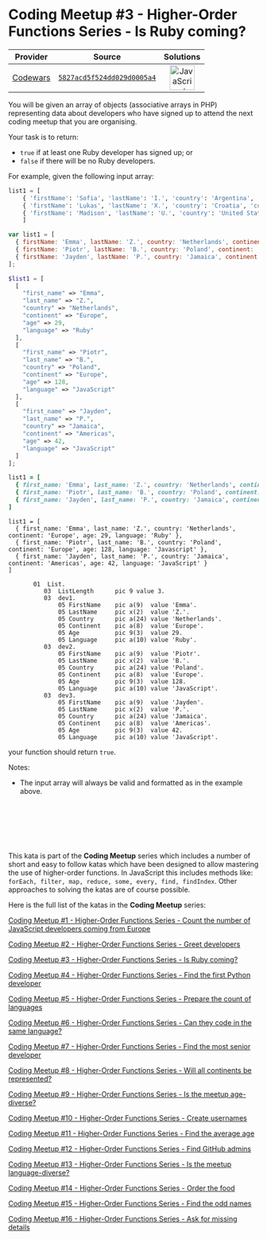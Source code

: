 [_metadata_:generated]: - "true"

# Coding Meetup #3 - Higher-Order Functions Series - Is Ruby coming?

<!-- INFO TABLE BEGIN -->

| Provider                                        | Source                                                                               | Solutions                                                                                                                                                    |
| :---------------------------------------------: | :----------------------------------------------------------------------------------: | :----------------------------------------------------------------------------------------------------------------------------------------------------------: |
| [Codewars](../../../docs/providers/Codewars.md) | [`5827acd5f524dd029d0005a4`](https://www.codewars.com/kata/5827acd5f524dd029d0005a4) | [<img src="https://res.cloudinary.com/rascaltwo/image/upload/v1631924076/javascript_ehszr7.svg" alt="JavaScript" title="JavaScript" width="50" />](solve.js) |

<!-- INFO TABLE END -->

You will be given an array of objects (associative arrays in PHP) representing data about developers who have signed up to attend the next coding meetup that you are organising.

Your task is to return:

- `true`  if at least one Ruby developer has signed up; or
- `false` if there will be no Ruby developers.

For example, given the following input array:

```python
list1 = [
    { 'firstName': 'Sofia', 'lastName': 'I.', 'country': 'Argentina', 'continent': 'Americas', 'age': 35, 'language': 'Java' },
    { 'firstName': 'Lukas', 'lastName': 'X.', 'country': 'Croatia', 'continent': 'Europe', 'age': 35, 'language': 'Python' },
    { 'firstName': 'Madison', 'lastName': 'U.', 'country': 'United States', 'continent': 'Americas', 'age': 32, 'language': 'Ruby' } 
    ]
```

```javascript
var list1 = [
  { firstName: 'Emma', lastName: 'Z.', country: 'Netherlands', continent: 'Europe', age: 29, language: 'Ruby' },
  { firstName: 'Piotr', lastName: 'B.', country: 'Poland', continent: 'Europe', age: 128, language: 'Javascript' },
  { firstName: 'Jayden', lastName: 'P.', country: 'Jamaica', continent: 'Americas', age: 42, language: 'JavaScript' }
];
```
```php
$list1 = [
  [
    "first_name" => "Emma",
    "last_name" => "Z.",
    "country" => "Netherlands",
    "continent" => "Europe",
    "age" => 29,
    "language" => "Ruby"
  ],
  [
    "first_name" => "Piotr",
    "last_name" => "B.",
    "country" => "Poland",
    "continent" => "Europe",
    "age" => 128,
    "language" => "JavaScript"
  ],
  [
    "first_name" => "Jayden",
    "last_name" => "P.",
    "country" => "Jamaica",
    "continent" => "Americas",
    "age" => 42,
    "language" => "JavaScript"
  ]
];
```
```ruby
list1 = [
  { first_name: 'Emma', last_name: 'Z.', country: 'Netherlands', continent: 'Europe', age: 29, language: 'Ruby' },
  { first_name: 'Piotr', last_name: 'B.', country: 'Poland', continent: 'Europe', age: 128, language: 'Javascript' },
  { first_name: 'Jayden', last_name: 'P.', country: 'Jamaica', continent: 'Americas', age: 42, language: 'JavaScript' }
]
```
```crystal
list1 = [
  { first_name: 'Emma', last_name: 'Z.', country: 'Netherlands', continent: 'Europe', age: 29, language: 'Ruby' },
  { first_name: 'Piotr', last_name: 'B.', country: 'Poland', continent: 'Europe', age: 128, language: 'Javascript' },
  { first_name: 'Jayden', last_name: 'P.', country: 'Jamaica', continent: 'Americas', age: 42, language: 'JavaScript' }
]
```
```cobol
       01  List.
          03  ListLength      pic 9 value 3.
          03  dev1.
              05 FirstName    pic a(9)  value 'Emma'.
              05 LastName     pic x(2)  value 'Z.'.
              05 Country      pic a(24) value 'Netherlands'.
              05 Continent    pic a(8)  value 'Europe'.
              05 Age          pic 9(3)  value 29.
              05 Language     pic a(10) value 'Ruby'.
          03  dev2.
              05 FirstName    pic a(9)  value 'Piotr'.
              05 LastName     pic x(2)  value 'B.'.
              05 Country      pic a(24) value 'Poland'.
              05 Continent    pic a(8)  value 'Europe'.
              05 Age          pic 9(3)  value 128.
              05 Language     pic a(10) value 'JavaScript'.
          03  dev3.
              05 FirstName    pic a(9)  value 'Jayden'.
              05 LastName     pic x(2)  value 'P.'.
              05 Country      pic a(24) value 'Jamaica'.
              05 Continent    pic a(8)  value 'Americas'.
              05 Age          pic 9(3)  value 42.
              05 Language     pic a(10) value 'JavaScript'.
```


your function should return `true`.

Notes:

 - The input array will always be valid and formatted as in the example above.
<br>
<br>
<br>
<br>
<br>

This kata is part of the **Coding Meetup** series which includes a number of short and easy to follow katas which have been designed to allow mastering the use of higher-order functions. In JavaScript this includes methods like: `forEach, filter, map, reduce, some, every, find, findIndex`. Other approaches to solving the katas are of course possible.

Here is the full list of the katas in the **Coding Meetup** series:

<a href="http://www.codewars.com/kata/coding-meetup-number-1-higher-order-functions-series-count-the-number-of-javascript-developers-coming-from-europe">Coding Meetup #1 - Higher-Order Functions Series - Count the number of JavaScript developers coming from Europe</a>

<a href="https://www.codewars.com/kata/coding-meetup-number-2-higher-order-functions-series-greet-developers">Coding Meetup #2 - Higher-Order Functions Series - Greet developers</a>

<a href="https://www.codewars.com/kata/coding-meetup-number-3-higher-order-functions-series-is-ruby-coming">Coding Meetup #3 - Higher-Order Functions Series - Is Ruby coming?</a>

<a href="https://www.codewars.com/kata/coding-meetup-number-4-higher-order-functions-series-find-the-first-python-developer">Coding Meetup #4 - Higher-Order Functions Series - Find the first Python developer</a>

<a href="https://www.codewars.com/kata/coding-meetup-number-5-higher-order-functions-series-prepare-the-count-of-languages">Coding Meetup #5 - Higher-Order Functions Series - Prepare the count of languages</a>

<a href="https://www.codewars.com/kata/coding-meetup-number-6-higher-order-functions-series-can-they-code-in-the-same-language">Coding Meetup #6 - Higher-Order Functions Series - Can they code in the same language?</a>

<a href="http://www.codewars.com/kata/coding-meetup-number-7-higher-order-functions-series-find-the-most-senior-developer">Coding Meetup #7 - Higher-Order Functions Series - Find the most senior developer</a>

<a href="https://www.codewars.com/kata/coding-meetup-number-8-higher-order-functions-series-will-all-continents-be-represented">Coding Meetup #8 - Higher-Order Functions Series - Will all continents be represented?</a>

<a href="https://www.codewars.com/kata/coding-meetup-number-9-higher-order-functions-series-is-the-meetup-age-diverse">Coding Meetup #9 - Higher-Order Functions Series - Is the meetup age-diverse?</a>

<a href="https://www.codewars.com/kata/coding-meetup-number-10-higher-order-functions-series-create-usernames">Coding Meetup #10 - Higher-Order Functions Series - Create usernames</a>

<a href="https://www.codewars.com/kata/coding-meetup-number-11-higher-order-functions-series-find-the-average-age">Coding Meetup #11 - Higher-Order Functions Series - Find the average age</a>

<a href="https://www.codewars.com/kata/coding-meetup-number-12-higher-order-functions-series-find-github-admins">Coding Meetup #12 - Higher-Order Functions Series - Find GitHub admins</a>

<a href="https://www.codewars.com/kata/coding-meetup-number-13-higher-order-functions-series-is-the-meetup-language-diverse">Coding Meetup #13 - Higher-Order Functions Series - Is the meetup language-diverse?</a>

<a href="https://www.codewars.com/kata/coding-meetup-number-14-higher-order-functions-series-order-the-food">Coding Meetup #14 - Higher-Order Functions Series - Order the food</a>

<a href="https://www.codewars.com/kata/coding-meetup-number-15-higher-order-functions-series-find-the-odd-names">Coding Meetup #15 - Higher-Order Functions Series - Find the odd names</a>

<a href="https://www.codewars.com/kata/coding-meetup-number-16-higher-order-functions-series-ask-for-missing-details">Coding Meetup #16 - Higher-Order Functions Series - Ask for missing details</a>
